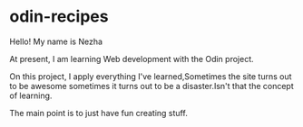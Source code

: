 # odin-recipes

Hello! My name is Nezha

At present, I am learning Web development with the Odin project.  

On this project, I apply everything I've learned,Sometimes the site turns out to be awesome sometimes it turns out to be a disaster.Isn't that the concept of learning.

The main point is to just have fun creating stuff.  

